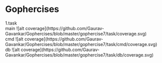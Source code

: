 # Gophercises
<p>
1.task<br>
  main ![alt coverage](https://github.com/Gaurav-Gavankar/Gophercises/blob/master/gophercise7/task/coverage.svg)<br>
  cmd ![alt coverage](https://github.com/Gaurav-Gavankar/Gophercises/blob/master/gophercise7/task/cmd/coverage.svg)<br>
  db ![alt coverage](https://github.com/Gaurav-Gavankar/Gophercises/blob/master/gophercise7/task/db/coverage.svg)<br>
</p>
